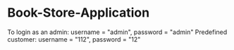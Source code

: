 # Book-Store-Application
To login as an admin:  username = "admin", password = "admin"
Predefined customer:   username = "112", password = "12"
